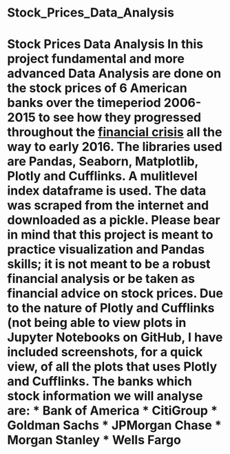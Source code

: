 # Stock_Prices_Data_Analysis
# Stock Prices Data Analysis   In this project fundamental and more advanced Data Analysis are done on the stock prices of 6 American banks over the timeperiod 2006-2015 to see how they progressed throughout the [financial crisis](https://en.wikipedia.org/wiki/Financial_crisis_of_2007%E2%80%9308) all the way to early 2016.  The libraries used are Pandas, Seaborn, Matplotlib, Plotly and Cufflinks.  A mulitlevel index dataframe is used. The data was scraped from the internet and downloaded as a pickle.  Please bear in mind that this project is meant to practice visualization and Pandas skills; it is not meant to be a robust financial analysis or be taken as financial advice on stock prices.  Due to the nature of Plotly and Cufflinks (not being able to view plots in Jupyter Notebooks on GitHub, I have included screenshots, for a quick view, of all the plots that uses Plotly and Cufflinks.  The banks which stock information we will analyse are: * Bank of America * CitiGroup * Goldman Sachs * JPMorgan Chase * Morgan Stanley * Wells Fargo
